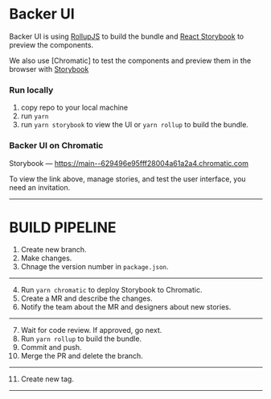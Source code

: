 # Backer UI

Backer UI is using [RollupJS](https://rollupjs.org/guide/en/) to build the bundle and [React Storybook](https://storybook.js.org/) to preview the components.

We also use [Chromatic] to test the components and preview them in the browser with [Storybook](https://storybook.js.org/)

### Run locally

1. copy repo to your local machine
2. run `yarn`
3. run `yarn storybook` to view the UI or `yarn rollup` to build the bundle.

### Backer UI on Chromatic

Storybook — https://main--629496e95fff28004a61a2a4.chromatic.com

To view the link above, manage stories, and test the user interface, you need an invitation.

---

# BUILD PIPELINE

1. Create new branch.
2. Make changes.
3. Chnage the version number in `package.json`.

---

4. Run `yarn chromatic` to deploy Storybook to Chromatic.
5. Create a MR and describe the changes.
6. Notify the team about the MR and designers about new stories.

---

7. Wait for code review. If approved, go next.
8. Run `yarn rollup` to build the bundle.
9. Commit and push.
10. Merge the PR and delete the branch.

---

11. Create new tag.

---
